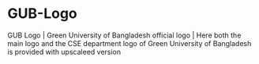 # GUB-Logo
 GUB Logo | Green University of Bangladesh official logo |
Here both the main logo and the CSE department logo of Green University of Bangladesh is provided with upscaleed version
